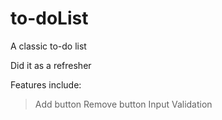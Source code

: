 # to-doList
A classic to-do list


Did it as a refresher


Features include:
> Add button
> Remove button
> Input Validation
